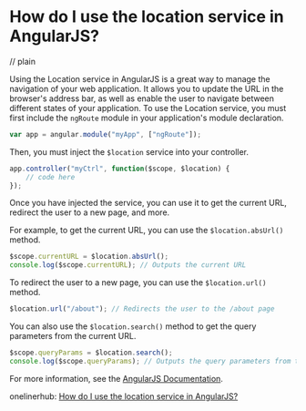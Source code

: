 # How do I use the location service in AngularJS?
// plain

Using the Location service in AngularJS is a great way to manage the navigation of your web application. It allows you to update the URL in the browser's address bar, as well as enable the user to navigate between different states of your application. To use the Location service, you must first include the `ngRoute` module in your application's module declaration.

```javascript
var app = angular.module("myApp", ["ngRoute"]);
```

Then, you must inject the `$location` service into your controller.

```javascript
app.controller("myCtrl", function($scope, $location) {
    // code here
});
```

Once you have injected the service, you can use it to get the current URL, redirect the user to a new page, and more.

For example, to get the current URL, you can use the `$location.absUrl()` method.

```javascript
$scope.currentURL = $location.absUrl();
console.log($scope.currentURL); // Outputs the current URL
```

To redirect the user to a new page, you can use the `$location.url()` method.

```javascript
$location.url("/about"); // Redirects the user to the /about page
```

You can also use the `$location.search()` method to get the query parameters from the current URL.

```javascript
$scope.queryParams = $location.search();
console.log($scope.queryParams); // Outputs the query parameters from the current URL
```

For more information, see the [AngularJS Documentation](https://docs.angularjs.org/api/ng/service/$location).

onelinerhub: [How do I use the location service in AngularJS?](https://onelinerhub.com/angularjs/how-do-i-use-the-location-service-in-angularjs)